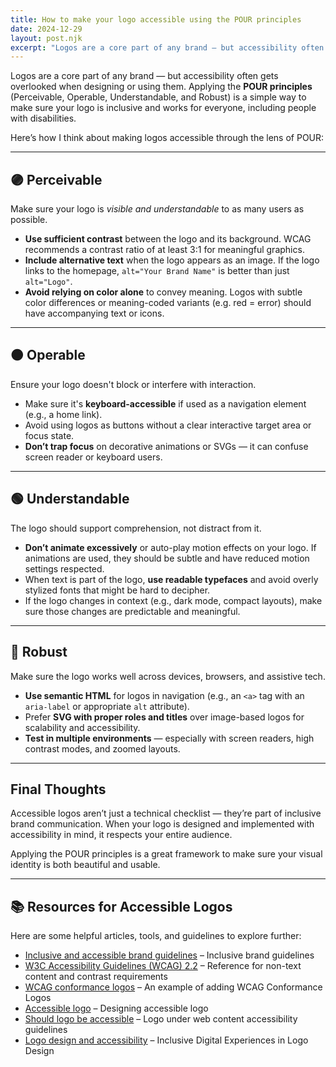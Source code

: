 ```yaml
---
title: How to make your logo accessible using the POUR principles
date: 2024-12-29
layout: post.njk
excerpt: "Logos are a core part of any brand — but accessibility often gets overlooked when designing or using them. Applying the POUR principles(Perceivable, Operable, Understandable, and Robust)"
---
```


Logos are a core part of any brand — but accessibility often gets overlooked when designing or using them. Applying the **POUR principles** (Perceivable, Operable, Understandable, and Robust) is a simple way to make sure your logo is inclusive and works for everyone, including people with disabilities.

Here’s how I think about making logos accessible through the lens of POUR:

---

## 🟣 Perceivable

Make sure your logo is _visible and understandable_ to as many users as possible.

- **Use sufficient contrast** between the logo and its background. WCAG recommends a contrast ratio of at least 3:1 for meaningful graphics.
- **Include alternative text** when the logo appears as an image. If the logo links to the homepage, `alt="Your Brand Name"` is better than just `alt="Logo"`.
- **Avoid relying on color alone** to convey meaning. Logos with subtle color differences or meaning-coded variants (e.g. red = error) should have accompanying text or icons.

---

## 🟠 Operable

Ensure your logo doesn't block or interfere with interaction.

- Make sure it's **keyboard-accessible** if used as a navigation element (e.g., a home link).
- Avoid using logos as buttons without a clear interactive target area or focus state.
- **Don’t trap focus** on decorative animations or SVGs — it can confuse screen reader or keyboard users.

---

## 🟢 Understandable

The logo should support comprehension, not distract from it.

- **Don’t animate excessively** or auto-play motion effects on your logo. If animations are used, they should be subtle and have reduced motion settings respected.
- When text is part of the logo, **use readable typefaces** and avoid overly stylized fonts that might be hard to decipher.
- If the logo changes in context (e.g., dark mode, compact layouts), make sure those changes are predictable and meaningful.

---

## 🔵 Robust

Make sure the logo works well across devices, browsers, and assistive tech.

- **Use semantic HTML** for logos in navigation (e.g., an `<a>` tag with an `aria-label` or appropriate `alt` attribute).
- Prefer **SVG with proper roles and titles** over image-based logos for scalability and accessibility.
- **Test in multiple environments** — especially with screen readers, high contrast modes, and zoomed layouts.

---

## Final Thoughts

Accessible logos aren’t just a technical checklist — they’re part of inclusive brand communication. When your logo is designed and implemented with accessibility in mind, it respects your entire audience.

Applying the POUR principles is a great framework to make sure your visual identity is both beautiful and usable.

---

## 📚 Resources for Accessible Logos

Here are some helpful articles, tools, and guidelines to explore further:

- [Inclusive and accessible brand guidelines](https://agnikii.co.uk/insights/inclusive-and-accessible-brand-guidelines/) – Inclusive brand guidelines
- [W3C Accessibility Guidelines (WCAG) 2.2](https://www.w3.org/WAI/standards-guidelines/wcag/) – Reference for non-text content and contrast requirements
- [WCAG conformance logos](https://www.w3.org/WAI/standards-guidelines/wcag/conformance-logos/) – An example of adding WCAG Conformance Logos
- [Accessible logo](https://visuallyimpaireddesigner.com/2020/05/17/6-tips-on-how-to-design-an-accessible-logo/) – Designing accessible logo
- [Should logo be accessible](https://www.achecks.org/should-my-logo-be-accessible-under-the-web-content-accessibility-guidelines/) – Logo under web content accessibility guidelines
- [Logo design and accessibility](https://blog.logodesigns.sg/web-accessibility-ensuring-inclusive-digital-experiences-in-logo-design/) – Inclusive Digital Experiences in Logo Design

